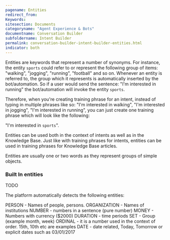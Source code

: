 ```yaml
---
pagename: Entities
redirect_from:
Keywords:
sitesection: Documents
categoryname: "Agent Experience & Bots"
documentname: Conversation Builder
subfoldername: Intent Builder
permalink: conversation-builder-intent-builder-entities.html
indicator: both
---
```


Entities are keywords that represent a number of synonyms. For instance, the entity `sports` could refer to or represent the following group of items: "walking", "jogging", "running", "football" and so on. Whenever an entity is referred to, the group which it represents is automatically inserted by the bot/automation. So if a user would send the sentence: "I'm interested in running" the bot/automation will invoke the entity `sports`.

Therefore, when you're creating training phrase for an intent, instead of typing in multiple phrases like so: "I'm interested in walking", "I'm interested in jogging", "I'm interested in running", you can just create one training phrase which will look like the following:

"I'm interested in `sports`".

Entities can be used both in the context of intents as well as in the Knowledge Base. Just like with training phrases for intents, entities can be used in training phrases for Knowledge Base articles.

Entities are usually one or two words as they represent groups of simple objects.

### Built In entities

TODO

The platform automatically detects the following entities:

PERSON - Names of people, persons.
ORGANIZATION - Names of institutions
NUMBER - numbers in a sentence (pure number)
MONEY -  Numbers with currency ($2000)
DURATION - time periods
SET - Group  (example month, week)
ORDINAL - it is a number used in the context of order. 15th, 10th etc are examples
DATE - date related, Today, Tomorrow  or explicit dates such as 03/01/2017
